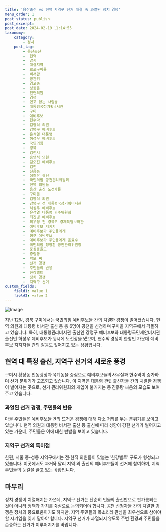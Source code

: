 ```yaml
---
title: '용산출신 vs 현역 지역구 선거 대결 속 과열된 정치 경쟁'
menu_order: 1
post_status: publish
post_excerpt: 
post_date: 2024-02-19 11:14:55
taxonomy:
    category:
        - 정치
    post_tag:
        - 용산출신
        -  현역
        -  양지
        -  대결지역
        -  르포구미을
        -  비서관
        -  공관위
        -  경고중
        -  성동을
        -  전현의원
        -  경쟁
        -  연고 없는 사람들
        -  대통령국정기획비서관
        -  구미
        -  예비후보
        -  현수막
        -  김영식 의원
        -  강명구 예비후보
        -  윤석열 대통령
        -  허성우 예비후보
        -  국민의힘
        -  경북
        -  김천시
        -  송언석 의원
        -  김오진 예비후보
        -  김천
        -  신음동
        -  이같은 경선
        -  국민의힘 공천관리위원회
        -  현역 의원들
        -  용산 출신 도전자들
        -  구미을
        -  김영식 의원
        -  강명구 전 대통령국정기획비서관
        -  허성우 예비후보
        -  윤석열 대통령 인수위원회
        -  최진녕 예비후보
        -  최우영 전 경북도 경제특별보좌관
        -  예비후보 지지자
        -  예비후보가 주민들에게
        -  명구 예비후보
        -  예비후보가 주민들에게 음료수
        -  국민의힘 정영환 공천관리위원장
        -  중성동을도
        -  중림동
        -  박모 씨
        -  선거 경쟁
        -  주민들의 반응
        -  한강벨트
        -  정치 경쟁
        -  지역구 선거
custom_fields:
    field1: value 1
    field2: value 2
---
```


![Image](https://imgnews.pstatic.net/image/020/2024/02/13/0003547553_001_20240213030123405.jpg?type=w647)

지난 12일, 경북 구미에서는 국민의힘 예비후보들 간의 치열한 경쟁이 벌어졌습니다. 현역 의원과 대통령 비서관 출신 등 총 6명이 공천을 신청하며 구미을 지역구에서 격돌하고 있습니다. 특히, 대통령관리비서관 출신인 강명구 예비후보와 대통령국민제안비서관 출신인 허성우 예비후보가 동시에 도전장을 냈으며, 현수막 경쟁이 한창인 가운데 예비후보 지지자들 간의 갈등도 빚어지고 있는 상황입니다.
## 현역 대 특정 출신, 지역구 선거의 새로운 풍경
구미시 황상동 인동광장과 옥계동을 중심으로 예비후보들의 사무실과 현수막이 증가하며 선거 분위기가 고조되고 있습니다. 이 지역은 대통령 관련 출신자들 간의 치열한 경쟁이 벌어지는 곳으로, 선거 관리위원회의 개입이 불거지는 등 진흙탕 싸움의 모습도 보여주고 있습니다.
### 과열된 선거 경쟁, 주민들의 반응
마을 주민들은 예비후보들 간의 뜨거운 경쟁에 대해 다소 거리를 두는 분위기를 보이고 있습니다. 현역 의원과 대통령 비서관 출신 등 출신에 따라 성향이 강한 선거가 벌어지고 있는 가운데, 주민들은 이에 대한 반발을 보이고 있습니다.
### 지역구 선거의 특이점
한편, 서울 중-성동 지역구에서는 전·현직 의원들이 맞붙는 '한강벨트' 구도가 형성되고 있습니다. 이곳에서도 과거와 달리 지역 외 출신의 예비후보들이 선거에 참여하며, 지역 주민들의 눈길을 끌고 있는 상황입니다.
## 마무리
정치 경쟁이 치열해지는 가운데, 지역구 선거는 단순히 인물의 출신만으로 판가름되는 것이 아니라 정책과 가치를 중심으로 논의되어야 합니다. 공천 신청자들 간의 치열한 경쟁은 정치의 풍요로움이기도 하지만, 지역 주민들의 목소리와 관심을 최우선으로 삼아야 할 시기임을 잊지 말아야 합니다. 지역구 선거가 과열되지 않도록 주변 환경과 주민들을 존중하는 선거가 이루어지기를 바랍니다.
